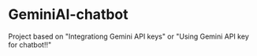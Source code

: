 # GeminiAI-chatbot <br>
Project based on "Integrationg Gemini API keys" or "Using Gemini API key for chatbot!!"
